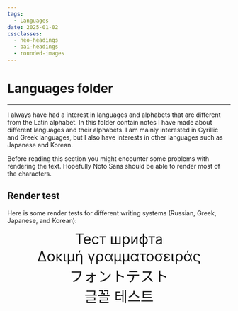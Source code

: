 ```yaml
---
tags:
  - Languages
date: 2025-01-02
cssclasses:
  - neo-headings
  - bai-headings
  - rounded-images
---
```

# Languages folder

***

I always have had a interest in languages and alphabets that are different from the Latin alphabet. In this folder contain notes I have made about different languages and their alphabets. I am mainly interested in Cyrillic and Greek languages, but I also have interests in other languages such as Japanese and Korean.

Before reading this section you might encounter some problems with rendering the text. Hopefully Noto Sans should be able to render most of the characters.

## Render test

Here is some render tests for different writing systems (Russian, Greek, Japanese, and Korean):

<p style="font-size:xx-large;text-align:center;margin:0;">Тест шрифта</p>

<p style="font-size:xx-large;text-align:center;margin:0;">Δοκιμή γραμματοσειράς</p>

<p style="font-size:xx-large;text-align:center;margin:0;">フォントテスト</p>

<p style="font-size:xx-large;text-align:center;margin:0;">글꼴 테스트</p>
